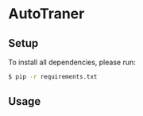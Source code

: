 # AutoTraner

## Setup

To install all dependencies, please run:

```bash
$ pip -r requirements.txt
```

## Usage
